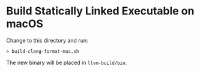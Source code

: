 # Build Statically Linked Executable on macOS

Change to this directory and run:

```shell
> build-clang-format-mac.sh
```

The new binary will be placed in `llvm-build/bin`.